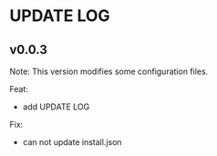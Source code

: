 # UPDATE LOG

## v0.0.3

Note: This version modifies some configuration files. 

Feat:

- add UPDATE LOG

Fix:

- can not update install.json
